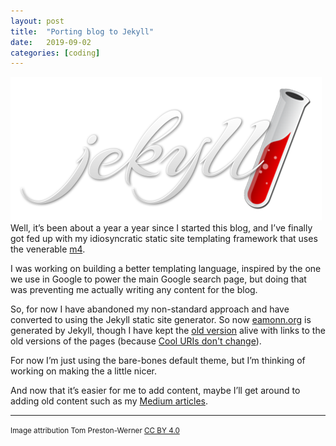 ```yaml
---
layout: post
title:  "Porting blog to Jekyll"
date:   2019-09-02
categories: [coding]
---
```


![Jekyll][4]
Well, it’s been about a year a year since I started this blog, and I’ve finally
got fed up with my idiosyncratic static site templating framework that uses the
venerable [m4][1].

I was working on building a better templating language, inspired by the one we
use in Google to power the main Google search page, but doing that was
preventing me actually writing any content for the blog.

So, for now I have abandoned my non-standard approach and have converted to
using the Jekyll static site generator. So now [eamonn.org][7] is generated by
Jekyll, though I have kept the [old version][6] alive with links to the old
versions of the pages (because [Cool URIs don't change][2]).

For now I’m just using the bare-bones default theme, but I’m thinking of working
on making the a little nicer.

And now that it’s easier for me to add content, maybe I’ll get around to adding
old content such as my [Medium articles][3].

--------

<small>Image attribution Tom Preston-Werner [CC BY 4.0][5]<small>

[1]: https://en.wikipedia.org/wiki/M4_(computer_language)
[2]: https://www.w3.org/Provider/Style/URI
[3]: https://medium.com/@eob
[4]: /img/Jekyll_%28software%29_Logo.png
[5]: https://creativecommons.org/licenses/by/4.0
[6]: https://eamonn.org/index-old.html
[7]: https://eamonn.org
